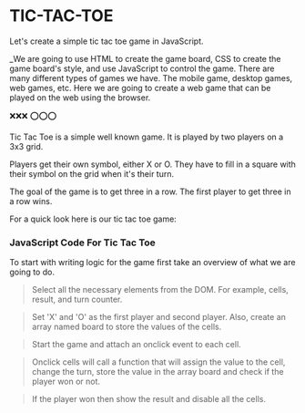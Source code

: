 # TIC-TAC-TOE

Let's create a simple tic tac toe game in JavaScript.

_We are going to use HTML to create the game board, CSS to create the game board's style, and use JavaScript to control the game.
There are many different types of games we have. The mobile game, desktop games, web games, etc. Here we are going to create a web game that can be played on the web using the browser.

❌❌❌
⭕⭕⭕

Tic Tac Toe is a simple well known game. It is played by two players on a 3x3 grid.

Players get their own symbol, either X or O. They have to fill in a square with their symbol on the grid when it's their turn.

The goal of the game is to get three in a row. The first player to get three in a row wins.

For a quick look here is our tic tac toe game:


### JavaScript Code For Tic Tac Toe
To start with writing logic for the game first take an overview of what we are going to do.

> Select all the necessary elements from the DOM. For example, cells, result, and turn counter.

> Set 'X' and 'O' as the first player and second player. Also, create an array named board to store the values of the cells.

> Start the game and attach an onclick event to each cell.

>Onclick cells will call a function that will assign the value to the cell, change the turn, store the value in the array board and check if the player won or not.

>If the player won then show the result and disable all the cells.
